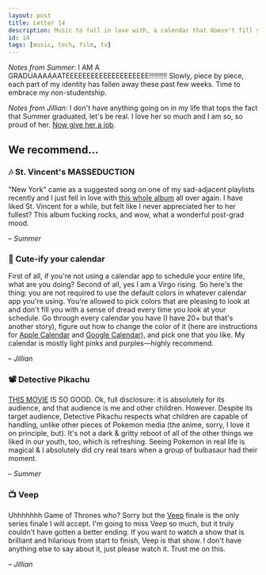 ```yaml
---
layout: post
title: Letter 14
description: Music to fall in love with, a calendar that doesn't fill you with a sense of dread, a kid's movie that everyone should see, a TV show that is definitely better than Game of Thrones.
id: 14
tags: [music, tech, film, tv]
---
```


_Notes from Summer_: I AM A GRADUAAAAAATEEEEEEEEEEEEEEEEEEEE!!!!!!!!! Slowly, piece by piece, each part of my identity has fallen away these past few weeks. Time to embrace my non-studentship.

_Notes from Jillian_: I don't have anything going on in my life that tops the fact that Summer graduated, let's be real. I love her so much and I am so, so proud of her. [Now give her a job](https://summerfarah.glitch.me/).

## We recommend…

### 🎶 St. Vincent's MASSEDUCTION

"New York" came as a suggested song on one of my sad-adjacent playlists recently and I just fell in love with [this whole album](https://open.spotify.com/album/4RoOGpdrgfiIUyv0kLaC4e) all over again. I have liked St. Vincent for a while, but felt like I never appreciated her to her fullest? This album fucking rocks, and wow, what a wonderful post-grad mood.

– _Summer_

### 📱 Cute-ify your calendar

First of all, if you're not using a calendar app to schedule your entire life, what are you doing? Second of all, yes I am a Virgo rising. So here's the thing: you are not required to use the default colors in whatever calendar app you're using. You're allowed to pick colors that are pleasing to look at and don't fill you with a sense of dread every time you look at your schedule. Go through every calendar you have (I have 20+ but that's another story), figure out how to change the color of it (here are instructions for [Apple Calendar](https://support.apple.com/guide/calendar/change-a-calendars-name-or-color-icl1030/mac) and [Google Calendar](https://www.cedarville.edu/insights/blog/change-color-of-google-calendar.aspx)), and pick one that you like. My calendar is mostly light pinks and purples—highly recommend.

– _Jillian_

### 📽️ Detective Pikachu

[THIS MOVIE](https://www.imdb.com/title/tt5884052/) IS SO GOOD. Ok, full disclosure: it is absolutely for its audience, and that audience is me and other children. However. Despite its target audience, Detective Pikachu respects what children are capable of handling, unlike other pieces of Pokemon media (the anime, sorry, I love it on principle, but). It's not a dark & gritty reboot of all of the other things we liked in our youth, too, which is refreshing. Seeing Pokemon in real life is magical & I absolutely did cry real tears when a group of bulbasaur had their moment.

– _Summer_

### 📺 Veep

Uhhhhhhh Game of Thrones who? Sorry but the [Veep](https://www.hbo.com/veep) finale is the only series finale I will accept. I'm going to miss Veep so much, but it truly couldn't have gotten a better ending. If you want to watch a show that is brilliant and hilarious from start to finish, Veep is that show. I don't have anything else to say about it, just please watch it. Trust me on this.

– _Jillian_
